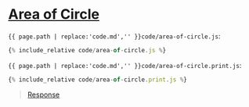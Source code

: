 # [Area of Circle](code.zip)

`{{ page.path | replace:'code.md','' }}code/area-of-circle.js`:

```js
{% include_relative code/area-of-circle.js %}
```

`{{ page.path | replace:'code.md','' }}code/area-of-circle.print.js`:

```js
{% include_relative code/area-of-circle.print.js %}
```

> [Response](response/area-of-circle.js)
